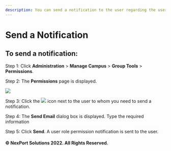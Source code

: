 ```yaml
---
description: You can send a notification to the user regarding the user role permissions.
---
```


# Send a Notification

## **To send a notification:**

Step 1:  Click **Administration** > **Manage Campus** > **Group Tools** > **Permissions**.

Step 2:  The **Permissions** page is displayed.

![](https://www.nexportcampus.com/Content/Guides/aweb/Content/Resources/Images/GT\_Permissions/Email\_Permission.png)

Step 3:  Click the ![](https://www.nexportcampus.com/Content/Guides/aweb/Content/Resources/Images/Common\_Screens\_Icons/Email.png) icon next to the user to whom you need to send a notification.

Step 4:  The **Send Email** dialog box is displayed. Type the required information

Step 5:  Click **Send**.  A user role permission notification is sent to the user.

#### © NexPort Solutions 2022. All Rights Reserved.
